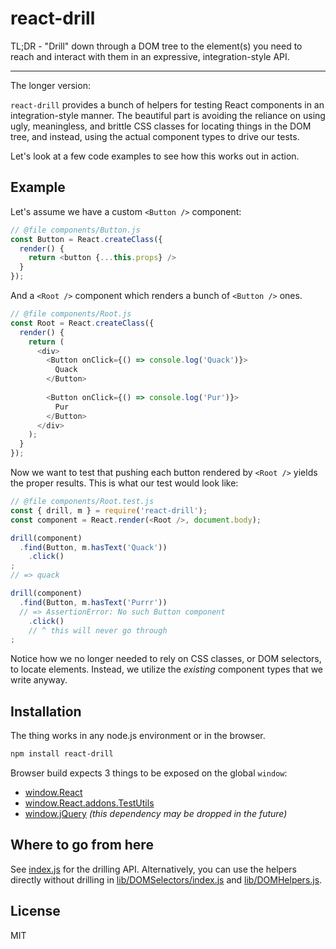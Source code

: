 # react-drill

TL;DR - "Drill" down through a DOM tree to the element(s) you need to reach and interact with them in an expressive, integration-style API.

---

The longer version:

`react-drill` provides a bunch of helpers for testing React components in an integration-style manner. The beautiful part is avoiding the reliance on using ugly, meaningless, and brittle CSS classes for locating things in the DOM tree, and instead, using the actual component types to drive our tests.

Let's look at a few code examples to see how this works out in action.

## Example

Let's assume we have a custom `<Button />` component:

```javascript
// @file components/Button.js
const Button = React.createClass({
  render() {
    return <button {...this.props} />
  }
});
```

And a `<Root />` component which renders a bunch of `<Button />` ones.

```javascript
// @file components/Root.js
const Root = React.createClass({
  render() {
    return (
      <div>
        <Button onClick={() => console.log('Quack')}>
          Quack
        </Button>
        
        <Button onClick={() => console.log('Pur')}>
          Pur
        </Button>
      </div>
    );
  }
});
```

Now we want to test that pushing each button rendered by `<Root />` yields the proper results. This is what our test would look like:

```javascript
// @file components/Root.test.js
const { drill, m } = require('react-drill');
const component = React.render(<Root />, document.body);

drill(component)
  .find(Button, m.hasText('Quack'))
    .click()
;
// => quack

drill(component)
  .find(Button, m.hasText('Purrr'))
  // => AssertionError: No such Button component
    .click()
    // ^ this will never go through
;
```

Notice how we no longer needed to rely on CSS classes, or DOM selectors, to locate elements. Instead, we utilize the _existing_ component types that we write anyway.

## Installation

The thing works in any node.js environment or in the browser.

```bash
npm install react-drill
```

Browser build expects 3 things to be exposed on the global `window`:

- [window.React](https://facebook.github.io/react/downloads.html)
- [window.React.addons.TestUtils](https://facebook.github.io/react/docs/test-utils.html)
- [window.jQuery](https://jquery.com/download/) _(this dependency may be dropped in the future)_

## Where to go from here

See [index.js]() for the drilling API. Alternatively, you can use the
helpers directly without drilling in [lib/DOMSelectors/index.js]() and
[lib/DOMHelpers.js]().

## License

MIT